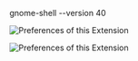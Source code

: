 gnome-shell --version 40

![Preferences of this Extension](https://i.stack.imgur.com/SzoR2.png)

![Preferences of this Extension](https://i.stack.imgur.com/aIjkc.png)

